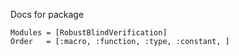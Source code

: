 Docs for package
```@autodocs
Modules = [RobustBlindVerification]
Order   = [:macro, :function, :type, :constant, ]
```